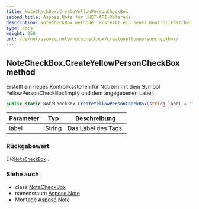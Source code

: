 ```yaml
---
title: NoteCheckBox.CreateYellowPersonCheckBox
second_title: Aspose.Note für .NET-API-Referenz
description: NoteCheckBox methode. Erstellt ein neues Kontrollkästchen für Notizen mit dem Symbol YellowPersonCheckBoxEmpty und dem angegebenen Label.
type: docs
weight: 250
url: /de/net/aspose.note/notecheckbox/createyellowpersoncheckbox/
---
```

## NoteCheckBox.CreateYellowPersonCheckBox method

Erstellt ein neues Kontrollkästchen für Notizen mit dem Symbol YellowPersonCheckBoxEmpty und dem angegebenen Label.

```csharp
public static NoteCheckBox CreateYellowPersonCheckBox(string label = "Discuss with manager")
```

| Parameter | Typ | Beschreibung |
| --- | --- | --- |
| label | String | Das Label des Tags. |

### Rückgabewert

Die[`NoteCheckBox`](../) .

### Siehe auch

* class [NoteCheckBox](../)
* namensraum [Aspose.Note](../../notecheckbox/)
* Montage [Aspose.Note](../../../)



